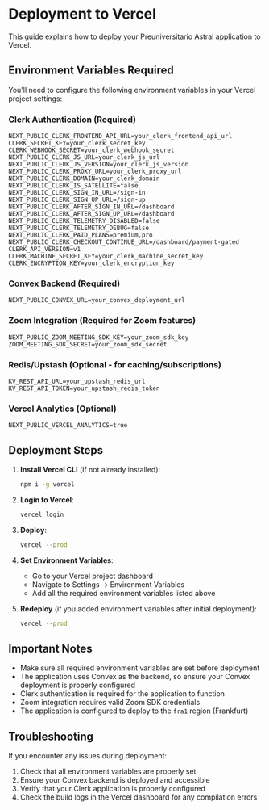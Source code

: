 # Deployment to Vercel

This guide explains how to deploy your Preuniversitario Astral application to Vercel.

## Environment Variables Required

You'll need to configure the following environment variables in your Vercel project settings:

### Clerk Authentication (Required)

```env
NEXT_PUBLIC_CLERK_FRONTEND_API_URL=your_clerk_frontend_api_url
CLERK_SECRET_KEY=your_clerk_secret_key
CLERK_WEBHOOK_SECRET=your_clerk_webhook_secret
NEXT_PUBLIC_CLERK_JS_URL=your_clerk_js_url
NEXT_PUBLIC_CLERK_JS_VERSION=your_clerk_js_version
NEXT_PUBLIC_CLERK_PROXY_URL=your_clerk_proxy_url
NEXT_PUBLIC_CLERK_DOMAIN=your_clerk_domain
NEXT_PUBLIC_CLERK_IS_SATELLITE=false
NEXT_PUBLIC_CLERK_SIGN_IN_URL=/sign-in
NEXT_PUBLIC_CLERK_SIGN_UP_URL=/sign-up
NEXT_PUBLIC_CLERK_AFTER_SIGN_IN_URL=/dashboard
NEXT_PUBLIC_CLERK_AFTER_SIGN_UP_URL=/dashboard
NEXT_PUBLIC_CLERK_TELEMETRY_DISABLED=false
NEXT_PUBLIC_CLERK_TELEMETRY_DEBUG=false
NEXT_PUBLIC_CLERK_PAID_PLANS=premium,pro
NEXT_PUBLIC_CLERK_CHECKOUT_CONTINUE_URL=/dashboard/payment-gated
CLERK_API_VERSION=v1
CLERK_MACHINE_SECRET_KEY=your_clerk_machine_secret_key
CLERK_ENCRYPTION_KEY=your_clerk_encryption_key
```

### Convex Backend (Required)

```env
NEXT_PUBLIC_CONVEX_URL=your_convex_deployment_url
```

### Zoom Integration (Required for Zoom features)

```env
NEXT_PUBLIC_ZOOM_MEETING_SDK_KEY=your_zoom_sdk_key
ZOOM_MEETING_SDK_SECRET=your_zoom_sdk_secret
```

### Redis/Upstash (Optional - for caching/subscriptions)

```env
KV_REST_API_URL=your_upstash_redis_url
KV_REST_API_TOKEN=your_upstash_redis_token
```

### Vercel Analytics (Optional)

```env
NEXT_PUBLIC_VERCEL_ANALYTICS=true
```

## Deployment Steps

1. **Install Vercel CLI** (if not already installed):

   ```bash
   npm i -g vercel
   ```

2. **Login to Vercel**:

   ```bash
   vercel login
   ```

3. **Deploy**:

   ```bash
   vercel --prod
   ```

4. **Set Environment Variables**:

   - Go to your Vercel project dashboard
   - Navigate to Settings → Environment Variables
   - Add all the required environment variables listed above

5. **Redeploy** (if you added environment variables after initial deployment):

   ```bash
   vercel --prod
   ```

## Important Notes

- Make sure all required environment variables are set before deployment
- The application uses Convex as the backend, so ensure your Convex deployment is properly configured
- Clerk authentication is required for the application to function
- Zoom integration requires valid Zoom SDK credentials
- The application is configured to deploy to the `fra1` region (Frankfurt)

## Troubleshooting

If you encounter any issues during deployment:

1. Check that all environment variables are properly set
2. Ensure your Convex backend is deployed and accessible
3. Verify that your Clerk application is properly configured
4. Check the build logs in the Vercel dashboard for any compilation errors
